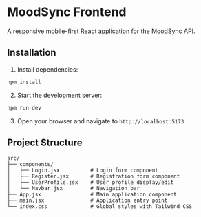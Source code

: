 # MoodSync Frontend

A responsive mobile-first React application for the MoodSync API.

## Installation

1. Install dependencies:

```bash
npm install
```

2. Start the development server:

```bash
npm run dev
```

3. Open your browser and navigate to `http://localhost:5173`

## Project Structure

```
src/
├── components/
│   ├── Login.jsx          # Login form component
│   ├── Register.jsx       # Registration form component
│   ├── UserProfile.jsx    # User profile display/edit
│   └── Navbar.jsx         # Navigation bar
├── App.jsx                # Main application component
├── main.jsx               # Application entry point
└── index.css              # Global styles with Tailwind CSS
```
